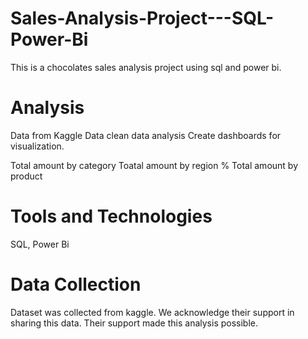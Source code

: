 # Sales-Analysis-Project---SQL-Power-Bi
This is a chocolates sales analysis project using sql and power bi.

# Analysis
Data from Kaggle
Data clean
data analysis
Create dashboards for visualization.


Total amount by category
Toatal amount by region %
Total amount by product

# Tools and Technologies
SQL, Power Bi
# Data Collection
Dataset was collected from kaggle. We acknowledge their support in sharing this data. Their support made this analysis possible.
